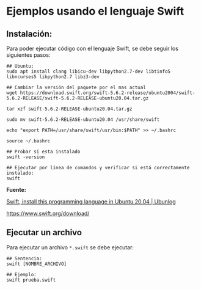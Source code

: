 # Ejemplos usando el lenguaje Swift

## Instalación:

Para poder ejecutar código con el lenguaje Swift, se debe seguir los siguientes pasos:

```shell
## Ubuntu:
sudo apt install clang libicu-dev libpython2.7-dev libtinfo5 libncurses5 libpython2.7 libz3-dev

## Cambiar la versión del paquete por el mas actual
wget https://download.swift.org/swift-5.6.2-release/ubuntu2004/swift-5.6.2-RELEASE/swift-5.6.2-RELEASE-ubuntu20.04.tar.gz

tar xzf swift-5.6.2-RELEASE-ubuntu20.04.tar.gz

sudo mv swift-5.6.2-RELEASE-ubuntu20.04 /usr/share/swift

echo "export PATH=/usr/share/swift/usr/bin:$PATH" >> ~/.bashrc

source ~/.bashrc

## Probar si esta instalado
swift -version

## Ejecutar por línea de comandos y verificar si está correctamente instalado:
swift
```

**Fuente:**

[Swift, install this programming language in Ubuntu 20.04 | Ubunlog](https://ubunlog.com/en/swift-installs-this-programming-language-in-ubuntu-20-04/)

https://www.swift.org/download/

## Ejecutar un archivo

Para ejecutar un archivo `*.swift` se debe ejecutar:

```shell
## Sentencia:
swift [NOMBRE_ARCHIVO]

## Ejemplo:
swift prueba.swift
```
